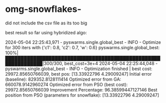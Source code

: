 # omg-snowflakes-

did not include the csv file as its too big

best result so far using hybridized algo:

2024-05-04 22:25:43,971 - pyswarms.single.global_best - INFO - Optimize for 300 iters with {'c1': 0.8, 'c2': 0.7, 'w': 0.6}
pyswarms.single.global_best: 100%|██████████████████████████████████████████████████████████████|300/300, best_cost=3e+4 
2024-05-04 22:25:44,048 - pyswarms.single.global_best - INFO - Optimization finished | best cost: 29972.85650766039, best pos: [13.33922796  4.29009247]
Initial error (baseline): 829352.8128111414
Optimized error from GA: 660078.9142960274
Optimized error from PSO (best cost): 29972.85650766039
Improvement Percentage: 96.38599447127146
Best position from PSO (parameters for snowflake): [13.33922796  4.29009247]
